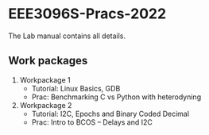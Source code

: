 # EEE3096S-Pracs-2022

The Lab manual contains all details.

## Work packages
1. Workpackage 1
    - Tutorial: Linux Basics, GDB
    - Prac: Benchmarking C vs Python with heterodyning
2. Workpackage 2
    - Tutorial: I2C, Epochs and Binary Coded Decimal
    - Prac: Intro to BCOS – Delays and I2C
